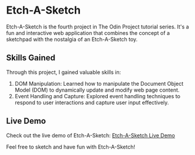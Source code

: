 # Etch-A-Sketch

Etch-A-Sketch is the fourth project in The Odin Project tutorial series. It's a fun and interactive web application that combines the concept of a sketchpad with the nostalgia of an Etch-A-Sketch toy.

## Skills Gained

Through this project, I gained valuable skills in:

1. DOM Manipulation: Learned how to manipulate the Document Object Model (DOM) to dynamically update and modify web page content.
2. Event Handling and Capture: Explored event handling techniques to respond to user interactions and capture user input effectively.

## Live Demo

Check out the live demo of Etch-A-Sketch: [Etch-A-Sketch Live Demo](https://n0ksa.github.io/etch-a-sketch/)

Feel free to sketch and have fun with Etch-A-Sketch!
